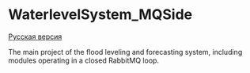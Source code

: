 # WaterlevelSystem_MQSide

[Русская версия](README.ru.md)

The main project of the flood leveling and forecasting system, including modules operating in a closed RabbitMQ loop.